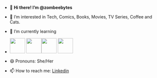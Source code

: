 - 👋 **Hi there! I’m @zombeebytes**
  
- 👀 I’m interested in Tech, Comics, Books, Movies, TV Series, Coffee and Cats.
- 🌱 I’m currently learning
- <div style="display: inline">
  <img width='50' width='50' src="https://cdn.jsdelivr.net/gh/devicons/devicon@latest/icons/java/java-original.svg" /> <img width='50' width='50' src="https://cdn.jsdelivr.net/gh/devicons/devicon@latest/icons/python/python-original.svg" /><img width='50' width='50' src="https://cdn.jsdelivr.net/gh/devicons/devicon@latest/icons/mysql/mysql-original.svg" /> <img width='50' width='50' src="https://cdn.jsdelivr.net/gh/devicons/devicon@latest/icons/javascript/javascript-original.svg" />
</div>




  
- 😄 Pronouns: She/Her
  
- 📫 How to reach me: [Linkedin](www.linkedin.com/in/andressa-patricio)

<!---
zombeebytes/zombeebytes is a ✨ special ✨ repository because its `README.md` (this file) appears on your GitHub profile.
You can click the Preview link to take a look at your changes.
--->
